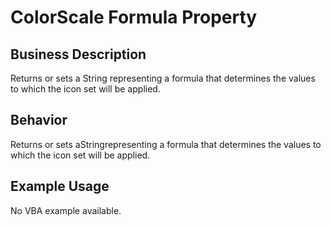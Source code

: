 # ColorScale Formula Property

## Business Description
Returns or sets a String representing a formula that determines the values to which the icon set will be applied.

## Behavior
Returns or sets aStringrepresenting a formula that determines the values to which the icon set will be applied.

## Example Usage
No VBA example available.